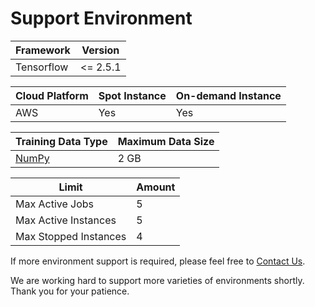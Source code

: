 # Support Environment

| Framework  | Version  |
| ---------- | -------- |
| Tensorflow | <= 2.5.1 |

| Cloud Platform | Spot Instance | On-demand Instance |
| -------------- | ------------- | ------------------ |
| AWS            | Yes           | Yes                |

| Training Data Type          | Maximum Data Size |
| --------------------------- | ----------------- |
| [NumPy](https://numpy.org/) | 2 GB              |

| Limit                 | Amount |
| --------------------- | ------ |
| Max Active Jobs       | 5      |
| Max Active Instances  | 5      |
| Max Stopped Instances | 4      |

If more environment support is required, please feel free to [Contact Us](#contact-us).

We are working hard to support more varieties of environments shortly. Thank you for your patience.
